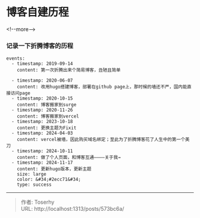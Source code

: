 # 博客自建历程


&lt;!--more--&gt;

### 记录一下折腾博客的历程

```timeline {animation=true}
events:
  - timestamp: 2019-09-14
    content: 第一次折腾出来个简易博客，丑陋且简单

  - timestamp: 2020-06-07
    content: 改用hugo搭建博客，部署在github page上，那时候的墙还不严，国内能直接访问page
  - timestamp: 2020-10-15
    content: 博客搬家到surge
  - timestamp: 2020-11-26
    content: 博客搬家到vercel
  - timestamp: 2023-10-18
    content: 更换主题为Fixit
  - timestamp: 2024-04-03
    content: vercel被墙，因此购买域名绑定；至此为了折腾博客花了人生中的第一个美刀
  - timestamp: 2024-10-11
    content: 做了个人页面，和博客互通————关于我→
  - timestamp: 2024-11-17
    content: 更新hugo版本，更新主题
    size: large
    color: &#34;#2ecc71&#34;
    type: success
```


---

> 作者: Toserhy  
> URL: http://localhost:1313/posts/573bc6a/  

